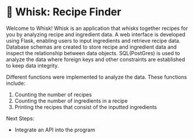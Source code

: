 # 🥣 Whisk: Recipe Finder
Welcome to Whisk! Whisk is an application that _whisks_ together recipes for you by analyzing recipe and ingredient data. A web interface is developed using Flask, enabling users to input ingredients and retrieve recipe data. Database schemas are created to store recipe and ingredient data and inspect the relationship between data objects. SQL(PostGres) is used to analyze the data where foreign keys and other constraints are established to keep data integrity. 

Different functions were implemented to analyze the data. These functions include: 
1. Counting the number of recipes
2. Counting the number of ingredients in a recipe
3. Printing the recipes that consist of the inputted ingredients

Next Steps:
- Integrate an API into the program
